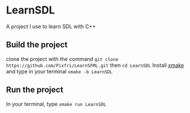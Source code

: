 # LearnSDL
A project I use to learn SDL with C++

## Build the project
clone the project with the command `git clone https://github.com/Pixfri/LearnSFML.git` then `cd LearnSDL`
Install [xmake](https://xmake.io/) and type in your terminal `xmake -b LearnSDL`

## Run the project
In your terminal, type `xmake run LearnSDL`